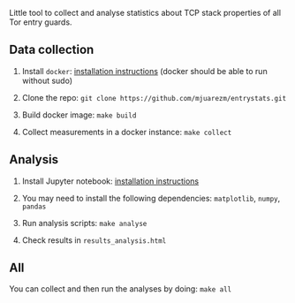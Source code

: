 Little tool to collect and analyse statistics about TCP stack properties of all Tor entry guards.

Data collection
---------------

 1. Install `docker`: [installation instructions](https://docs.docker.com/engine/installation/) (docker should be able to run without sudo)

 1. Clone the repo: `git clone https://github.com/mjuarezm/entrystats.git`

 1. Build docker image: `make build`

 1. Collect measurements in a docker instance: `make collect`

Analysis
--------

1. Install Jupyter notebook: [installation instructions](http://jupyter.readthedocs.io/en/latest/install.html)

1. You may need to install the following dependencies: `matplotlib`, `numpy`, `pandas`

1. Run analysis scripts: `make analyse`

1. Check results in `results_analysis.html`

All
---

You can collect and then run the analyses by doing: `make all`
